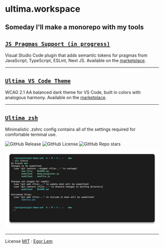 # ultima.workspace

## Someday I'll make a monorepo with my tools




## [`JS Pragmas Support (in progress)`](packages/vscode-js-pragmas-highlight#readme)
Visual Studio Code plugin that adds semantic tokens for pragmas from JavaScript, TypeScript, ESLint, Next JS.
Available on the [marketplace](https://marketplace.visualstudio.com/items?itemName=guezwhoz-schema.js-pragmas-highlight).

<!-- ![js prgama](https://github.com/egorlem/ultima.workspace/blob/main/demos/js-pragmas-highlight-demo.png?raw=true) -->

---

## [`Ultima VS Code Theme`](packages/ultima.vscode-theme#readme)
WCAG 2.1 AA balanced dark theme for VS Code, built in colors with analogous harmony.
Available on the [marketplace](https://marketplace.visualstudio.com/items?itemName=guezwhoz-schema.ultima-vscode-theme). 

---

## [`Ultima zsh`](https://github.com/egorlem/ultima.zsh-theme/tree/main)
Minimalistic .zshrc config contains all of the settings required for comfortable terminal use.

![GitHub Release](https://img.shields.io/github/v/release/egorlem/ultima.zsh-theme?style=for-the-badge&color=7CD996&labelColor=212121)
![GitHub License](https://img.shields.io/github/license/egorlem/ultima.zsh-theme?style=for-the-badge&color=59D9D0&labelColor=212121)
![GitHub Repo stars](https://img.shields.io/github/stars/egorlem/ultima.zsh-theme?style=for-the-badge&labelColor=212121&color=59D9D0)


![item zsh prompt](https://github.com/egorlem/021011/blob/main/demos/zsh-theme-demo-min.png?raw=true)

---

License [MIT](https://github.com/egorlem/ultima.workspace/blob/e172dc2504e84fcd62d0581d3d0a3b083886aada/LICENSE) : [Egor Lem](https://egorlem.com/)


